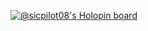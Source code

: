 [![@sicpilot08's Holopin board](https://holopin.io/api/user/board?user=sicpilot08)](https://holopin.io/@sicpilot08)

